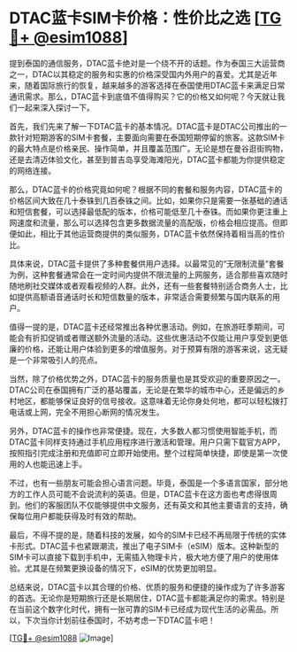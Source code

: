 # DTAC蓝卡SIM卡价格：性价比之选 [[TG💪+ @esim1088](https://t.me/s/esim1088)]

提到泰国的通信服务，DTAC蓝卡绝对是一个绕不开的话题。作为泰国三大运营商之一，DTAC以其稳定的服务和实惠的价格深受国内外用户的喜爱。尤其是近年来，随着国际旅行的恢复，越来越多的游客选择在泰国使用DTAC蓝卡来满足日常通讯需求。那么，DTAC蓝卡到底值不值得购买？它的价格又如何呢？今天就让我们一起来深入探讨一下。

首先，我们先来了解一下DTAC蓝卡的基本情况。DTAC蓝卡是DTAC公司推出的一款针对短期游客的SIM卡套餐，主要面向需要在泰国短期停留的旅客。这款SIM卡的最大特点是价格亲民、操作简单，并且覆盖范围广。无论是想在曼谷逛街购物，还是去清迈体验文化，甚至到普吉岛享受海滩阳光，DTAC蓝卡都能为你提供稳定的网络连接。

那么，DTAC蓝卡的价格究竟如何呢？根据不同的套餐和服务内容，DTAC蓝卡的价格区间大致在几十泰铢到几百泰铢之间。比如，如果你只是需要一张基础的通话和短信套餐，可以选择最低配的版本，价格可能低至几十泰铢。而如果你更注重上网速度和流量，那么可以选择包含更多数据流量的高配版，价格会相应提高。但即便如此，相比于其他运营商提供的类似服务，DTAC蓝卡依然保持着相当高的性价比。

具体来说，DTAC蓝卡提供了多种套餐供用户选择。以最常见的“无限制流量”套餐为例，这种套餐通常会在一定时间内提供不限流量的上网服务，适合那些喜欢随时随地刷社交媒体或者观看视频的人群。此外，还有一些套餐特别适合商务人士，比如提供高额语音通话时长和短信数量的版本，非常适合需要频繁与国内联系的用户。

值得一提的是，DTAC蓝卡还经常推出各种优惠活动。例如，在旅游旺季期间，可能会有折扣促销或者赠送额外流量的活动。这些优惠活动不仅能让用户享受到更低廉的价格，还能让用户体验到更多的增值服务。对于预算有限的游客来说，这无疑是一个非常吸引人的亮点。

当然，除了价格优势之外，DTAC蓝卡的服务质量也是其受欢迎的重要原因之一。DTAC公司在泰国拥有广泛的基站覆盖，无论是在繁华的城市中心，还是偏远的乡村地区，都能够保证良好的信号接收。这意味着无论你身处何地，都可以轻松拨打电话或上网，完全不用担心断网的情况发生。

另外，DTAC蓝卡的操作也非常便捷。现在，大多数人都习惯使用智能手机，而DTAC蓝卡同样支持通过手机应用程序进行激活和管理。用户只需下载官方APP，按照指引完成注册和充值即可立即开始使用。整个过程简单快捷，即使是第一次使用的人也能迅速上手。

不过，也有一些朋友可能会担心语言问题。毕竟，泰国是一个多语言国家，部分地方的工作人员可能不会说流利的英语。但是，DTAC蓝卡在这方面也考虑得很周到。他们的客服团队不仅能够提供中文服务，还有英文和其他主要语言的支持，确保每位用户都能获得及时有效的帮助。

最后，不得不提的是，随着科技的发展，如今的SIM卡已经不再局限于传统的实体卡形式。DTAC蓝卡也紧跟潮流，推出了电子SIM卡（eSIM）版本。这种新型的SIM卡可以直接下载到手机中，无需插入物理卡片，极大地方便了用户的使用体验。尤其是在频繁更换设备的情况下，eSIM的优势更加明显。

总结来说，DTAC蓝卡以其合理的价格、优质的服务和便捷的操作成为了许多游客的首选。无论你是短期旅行还是长期居住，DTAC蓝卡都能满足你的需求。特别是在当前这个数字化时代，拥有一张可靠的SIM卡已经成为现代生活的必需品。所以，下次当你计划前往泰国时，不妨考虑一下DTAC蓝卡吧！

[[TG💪+ @esim1088](https://t.me/s/esim1088) ![Image](https://i.postimg.cc/4NQfJmqS/Snipaste-2025-05-13-00-14-12.png)]